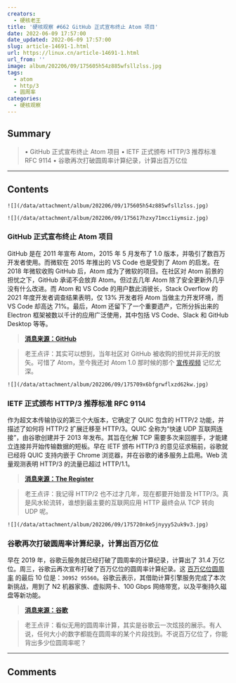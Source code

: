 ```yaml
---
creators:
  - 硬核老王
title: '硬核观察 #662 GitHub 正式宣布终止 Atom 项目'
date: 2022-06-09 17:57:00
date_updated: 2022-06-09 17:57:00
slug: article-14691-1.html
url: https://linux.cn/article-14691-1.html
url_from: ''
image: album/202206/09/175605h54z885wfsllzlss.jpg
tags:
  - atom
  - http/3
  - 圆周率
categories:
  - 硬核观察
---
```


## Summary

> • GitHub 正式宣布终止 Atom 项目 • IETF 正式颁布 HTTP/3 推荐标准 RFC 9114 • 谷歌再次打破圆周率计算纪录，计算出百万亿位

***

<!-- more -->

## Contents

`![](/data/attachment/album/202206/09/175605h54z885wfsllzlss.jpg)`

`![](/data/attachment/album/202206/09/175617hzxy71mcc1iymsiz.jpg)`

### GitHub 正式宣布终止 Atom 项目

GitHub 是在 2011 年宣布 Atom，2015 年 5 月发布了 1.0 版本，并吸引了数百万开发者使用。而微软在 2015 年推出的 VS Code 也是受到了 Atom 的启发。在 2018 年微软收购 GitHub 后，Atom 成为了微软的项目。在社区对 Atom 前景的担忧之下，GitHub 承诺不会放弃 Atom。但过去几年 Atom 除了安全更新外几乎没有什么改进。而 Atom 和 VS Code 的用户数此消彼长，Stack Overflow 的 2021 年度开发者调查结果表明，仅 13% 开发者将 Atom 当做主力开发环境，而 VS Code 却高达 71%。最后，Atom 还留下了一个重要遗产，它所分拆出来的 Electron 框架被数以千计的应用广泛使用，其中包括 VS Code、Slack 和 GitHub Desktop 等等。

> 
> **[消息来源：GitHub](https://github.blog/2022-06-08-sunsetting-atom/)**
> 
> 
> 

> 
> 老王点评：其实可以想到，当年社区对 GitHub 被收购的担忧并非无的放矢。可惜了 Atom，至今我还对 Atom 1.0 那时候的那个 [宣传视频](https://linux.cn/article-5828-1.html) 记忆尤深。
> 
> 
> 

`![](/data/attachment/album/202206/09/175709x6bfgrwflxzd62kw.jpg)`

### IETF 正式颁布 HTTP/3 推荐标准 RFC 9114

作为超文本传输协议的第三个大版本，它确定了 QUIC 包含的 HTTP/2 功能，并描述了如何将 HTTP/2 扩展迁移至 HTTP/3。QUIC 全称为“快速 UDP 互联网连接”，由谷歌创建并于 2013 年发布。其旨在化解 TCP 需要多次来回握手，才能建立连接并开始传输数据的短板。早在 IETF 颁布 HTTP/3 的意见征求稿前，谷歌就已经将 QUIC 支持内嵌于 Chrome 浏览器，并在谷歌的诸多服务上启用。Web 流量观测表明 HTTP/3 的流量已超过 HTTP/1.1。

> 
> **[消息来源：The Register](https://www.theregister.com/2022/06/07/http3_rfc_9114_published/)**
> 
> 
> 

> 
> 老王点评：我记得 HTTP/2 也不过才几年，现在都要开始普及 HTTP/3。真是风水轮流转，谁想到最主要的互联网应用 HTTP 最终会从 TCP 转向 UDP 呢。
> 
> 
> 

`![](/data/attachment/album/202206/09/175720nke5jnyyy52uk9v3.jpg)`

### 谷歌再次打破圆周率计算纪录，计算出百万亿位

早在 2019 年，谷歌云服务就已经打破了圆周率的计算纪录，计算出了 31.4 万亿位。周三，谷歌云再次宣布打破了百万亿位的圆周率计算纪录。这 [百万亿位圆周率](https://pi.delivery/) 的最后 10 位是：`30952 95560`。谷歌云表示，其借助计算引擎服务完成了本次新挑战，用到了 N2 机器家族、虚拟网卡、100 Gbps 网络带宽，以及平衡持久磁盘等新功能。

> 
> **[消息来源：谷歌](https://cloud.google.com/blog/products/compute/calculating-100-trillion-digits-of-pi-on-google-cloud)**
> 
> 
> 

> 
> 老王点评：看似无用的圆周率计算，其实是谷歌云一次炫技的展示。有人说，任何大小的数字都能在圆周率的某个片段找到。不说百万亿位了，你能背出多少位圆周率呢？
> 
> 
>

***

## Comments
